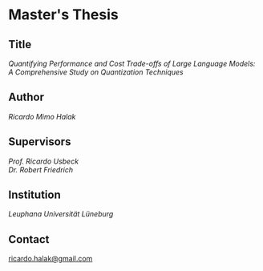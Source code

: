 # Master's Thesis

## Title
*Quantifying Performance and Cost Trade-offs of Large Language Models: A Comprehensive Study on Quantization Techniques*

## Author
*Ricardo Mimo Halak*

## Supervisors
*Prof. Ricardo Usbeck* <br>
*Dr. Robert Friedrich*

## Institution
*Leuphana Universität Lüneburg*

## Contact
ricardo.halak@gmail.com
